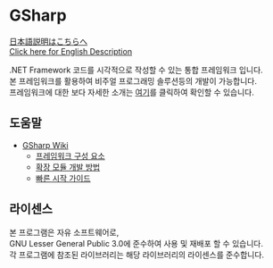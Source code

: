 # GSharp
[日本語説明はこちらへ](README.JP.md)  
[Click here for English Description](README.EN.md)

.NET Framework 코드를 시각적으로 작성할 수 있는 통합 프레임워크 입니다.  
본 프레임워크를 활용하여 비주얼 프로그래밍 솔루션등의 개발이 가능합니다.  
프레임워크에 대한 보다 자세한 소개는 [여기](https://github.com/iodes/GSharp/wiki/Introduction)를 클릭하여 확인할 수 있습니다.

## 도움말
* [GSharp Wiki](https://github.com/iodes/GSharp/wiki)
	* [프레임워크 구성 요소](https://github.com/iodes/GSharp/wiki/Components)
	* [확장 모듈 개발 방법](https://github.com/iodes/GSharp/wiki/Development)
	* [빠른 시작 가이드](https://github.com/iodes/GSharp/wiki/QuickStart)

## 라이센스
본 프로그램은 자유 소프트웨어로,  
GNU Lesser General Public 3.0에 준수하여 사용 및 재배포 할 수 있습니다.  
각 프로그램에 참조된 라이브러리는 해당 라이브러리의 라이센스를 준수합니다.
